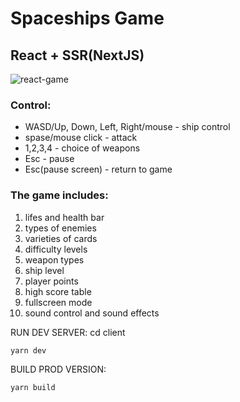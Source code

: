 # Spaceships Game

## React + SSR(NextJS)


![react-game](https://user-images.githubusercontent.com/55257833/121747977-e19cd880-cb10-11eb-9696-c764b01748c1.gif)


### Control:
* WASD/Up, Down, Left, Right/mouse -  ship control
* spase/mouse click - attack
* 1,2,3,4 - choice of weapons
* Esc - pause
* Esc(pause screen) - return to game


### The game includes:
1. lifes and health bar
2. types of enemies
3. varieties of cards
4. difficulty levels
5. weapon types
6. ship level
7. player points
8. high score table
9. fullscreen mode
10. sound control and sound effects


RUN DEV SERVER:
cd client
```
yarn dev
```

BUILD PROD VERSION:
```
yarn build
```
